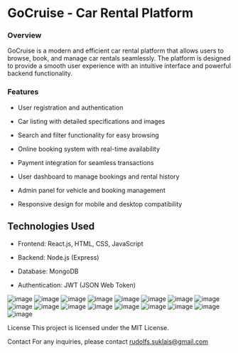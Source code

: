 # GoCruise - Car Rental Platform
### Overview
GoCruise is a modern and efficient car rental platform that allows users to browse, book, and manage car rentals seamlessly. The platform is designed to provide a smooth user experience with an intuitive interface and powerful backend functionality.

### Features
* User registration and authentication

* Car listing with detailed specifications and images

* Search and filter functionality for easy browsing

* Online booking system with real-time availability

* Payment integration for seamless transactions

* User dashboard to manage bookings and rental history

* Admin panel for vehicle and booking management

* Responsive design for mobile and desktop compatibility

## Technologies Used
* Frontend: React.js, HTML, CSS, JavaScript

* Backend: Node.js (Express)

* Database: MongoDB

* Authentication: JWT (JSON Web Token)


![image](https://github.com/user-attachments/assets/37f744eb-9e16-46d4-919a-a403e5167048)
![image](https://github.com/user-attachments/assets/e2d2e3b0-2e68-49fa-80ee-b1f4aac5744b)
![image](https://github.com/user-attachments/assets/b5cf8b4e-bb93-465c-9078-9742a8d8ac2d)
![image](https://github.com/user-attachments/assets/95da6c33-3b70-4420-9fc5-5a993573655d)
![image](https://github.com/user-attachments/assets/75d46336-1cd9-4cf7-8f95-f2a0730cd447)
![image](https://github.com/user-attachments/assets/8959df88-6724-4ccb-8d5b-ab0d2e4a63ed)
![image](https://github.com/user-attachments/assets/078bda1c-6137-4d00-b0ee-e90d05bb1789)
![image](https://github.com/user-attachments/assets/4e5cf9f1-53f6-4467-be62-01a275cfc902)
![image](https://github.com/user-attachments/assets/65a04f0c-cc9a-4c63-8518-d131d03d1dae)
![image](https://github.com/user-attachments/assets/38cacd99-4fb2-4ae0-a351-7da6c1ad3330)
![image](https://github.com/user-attachments/assets/1eb91640-efa1-4ef0-90db-8fc0bdd0b16f)
![image](https://github.com/user-attachments/assets/9dcc14ff-42d1-4422-93e0-a1f18ceb6f3e)
![image](https://github.com/user-attachments/assets/70426f24-bbdd-4e9e-933f-5969307bca59)
![image](https://github.com/user-attachments/assets/9837d4c9-690c-4454-9a4a-d385d87e4102)
![image](https://github.com/user-attachments/assets/4e987d4c-85e8-499c-a5d7-99122c7116d3)
![image](https://github.com/user-attachments/assets/0f56d615-8c23-49ff-8877-fcc2da098c25)
![image](https://github.com/user-attachments/assets/592e6c0b-0abf-4a49-a645-771e47509dbf)




License
This project is licensed under the MIT License.

Contact
For any inquiries, please contact rudolfs.suklais@gmail.com

